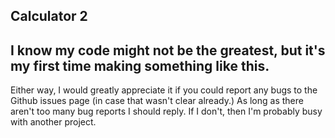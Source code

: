 Calculator 2
---
I know my code might not be the greatest, but it's my first time making something like this.
---

Either way, I would greatly appreciate it if you could report any bugs to the Github issues page (in case that wasn't clear already.) As long as there aren't too many bug reports I should reply. If I don't, then I'm probably busy with another project.